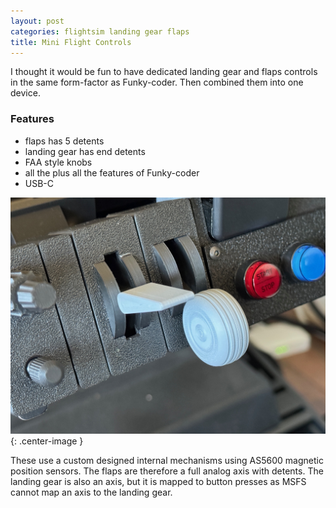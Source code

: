 ```yaml
---
layout: post
categories: flightsim landing gear flaps
title: Mini Flight Controls
---
```


I thought it would be fun to have dedicated landing gear and flaps controls in the same form-factor as Funky-coder. Then combined them into one device.

### Features

- flaps has 5 detents
- landing gear has end detents
- FAA style knobs
- all the plus all the features of Funky-coder
- USB-C

![](/assets/fc/fc2.jpg){: .center-image }

These use a custom designed internal mechanisms using AS5600 magnetic position sensors. The flaps are therefore a full analog axis with detents. The landing gear is also an axis, but it is mapped to button presses as MSFS cannot map an axis to the landing gear.

